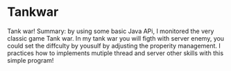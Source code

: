 # Tankwar
Tank war! 
Summary: by using some basic Java APi, I monitored the very classic game Tank war. 
In my tank war you will figth with server enemy, you could set the diffculty by yousulf by adjusting the properity management.
I practices how to implements mutiple thread and server other skills with this simple program!
